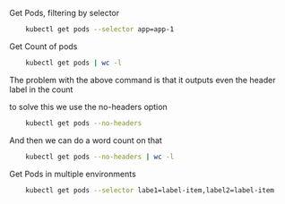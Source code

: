 Get Pods, filtering by selector

```bash
    kubectl get pods --selector app=app-1
```

Get Count of pods

```bash
    kubectl get pods | wc -l
```

The problem with the above command is that it outputs even the header label in the count

to solve this we use the no-headers option

```bash
    kubectl get pods --no-headers
```

And then we can do a word count on that

```bash
    kubectl get pods --no-headers | wc -l
```

Get Pods in multiple environments

```bash
    kubectl get pods --selector labe1=label-item,label2=label-item
```

